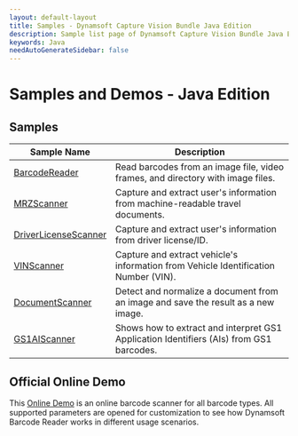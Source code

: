```yaml
---
layout: default-layout
title: Samples - Dynamsoft Capture Vision Bundle Java Edition
description: Sample list page of Dynamsoft Capture Vision Bundle Java Edition.
keywords: Java
needAutoGenerateSidebar: false
---
```


# Samples and Demos - Java Edition

## Samples

| Sample Name | Description |
| --- | --- |
| <a href="https://github.com/Dynamsoft/barcode-reader-java-samples" target="_blank">BarcodeReader</a> | Read barcodes from an image file, video frames, and directory with image files. |
| <a href="https://github.com/Dynamsoft/capture-vision-java-samples/tree/main/Samples/MRZScanner" target="_blank">MRZScanner</a> | Capture and extract user's information from machine-readable travel documents. |
| <a href="https://github.com/Dynamsoft/capture-vision-java-samples/tree/main/Samples/DriverLicenseScanner" target="_blank">DriverLicenseScanner</a> | Capture and extract user's information from driver license/ID. |
| <a href="https://github.com/Dynamsoft/capture-vision-java-samples/tree/main/Samples/VINScanner" target="_blank">VINScanner</a> | Capture and extract vehicle's information from Vehicle Identification Number (VIN). |
| <a href="https://github.com/Dynamsoft/capture-vision-java-samples/tree/main/Samples/DocumentScanner" target="_blank">DocumentScanner</a> | Detect and normalize a document from an image and save the result as a new image. |
| <a href="https://github.com/Dynamsoft/capture-vision-java-samples/tree/main/Samples/GS1AIScanner" target="_blank">GS1AIScanner</a> | Shows how to extract and interpret GS1 Application Identifiers (AIs) from GS1 barcodes. |

## Official Online Demo
This <a href="https://demo.dynamsoft.com/barcode-reader/" target="_blank">Online Demo</a> is an online barcode scanner for all barcode types. All supported parameters are opened for customization to see how Dynamsoft Barcode Reader works in different usage scenarios. 
